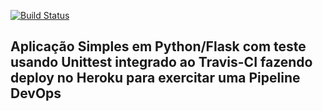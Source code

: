 [![Build Status](https://app.travis-ci.com/GabrielSMB/devopslab-MBA.svg?branch=main)](https://app.travis-ci.com/GabrielSMB/devopslab-MBA)

## Aplicação Simples em Python/Flask com teste usando Unittest integrado ao Travis-CI fazendo deploy no Heroku para exercitar uma Pipeline DevOps